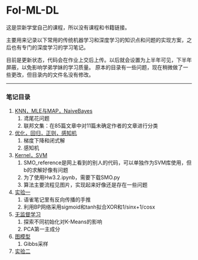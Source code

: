 # FoI-ML-DL
这是崇新学堂自己的课程，所以没有课程和书籍链接。 

主要用来记录以下常用的传统机器学习和深度学习的知识点和问题的实现方案，之后也有专门的深度学习的学习笔记。

目前是更新状态，代码会在作业上交后上传。以后就会设置为上半年可见，下半年屏蔽，以免影响学弟学妹的学习质量。
原本的目录有一些问题，现在稍微做了一些更改，但目录内的文件名没有修改。

---

### 笔记目录

1. [KNN，MLE与MAP，NaiveBayes](https://www.yuque.com/docs/share/8630edd6-cdb0-49ee-8d4d-50240fda2d69)
   1. 鸢尾花问题
   2. 联邦文集：在85篇文章中对11篇未确定作者的文章进行分类
2. [优化，回归，正则，感知机](https://www.yuque.com/docs/share/add356d5-b0c5-40c5-88f7-decf28608fc5)
   1. 梯度下降和闭式解
   2. 感知机
3. [Kernel，SVM](https://www.yuque.com/docs/share/4cdfd3d9-65df-413d-bc14-5667a4013c00)
   1. SMO_reference是网上看到的别人的代码，可以单独作为SVM库使用，但b的求解好像有问题
   2. 为了使用Hw3.2.ipynb，需要下载SMO.py
   3. 算法主要流程见图片，实现起来好像还是存在一些问题
4. [实验一](https://www.yuque.com/docs/share/802e507a-f0be-4eda-83a8-fe069a924165)
   1. 语雀笔记里有反向传播的手推
   2. 利用BP网络采用sigmoid和tanh拟合XOR和1/sinx+1/cosx
5. [无监督学习](https://www.yuque.com/docs/share/a36a68d9-5f9e-4ddb-adf9-c0f0cf87496a)
   1. 探索不同初始化对K-Means的影响
   2. PCA第一主成分
6. [图模型](https://www.yuque.com/docs/share/7e1b5596-5beb-4bb5-88d3-1ea1ae880ce6)
   1. Gibbs采样
7. [实验二](https://www.yuque.com/docs/share/711592fb-f0ee-460b-9848-76b61df2ebda)
